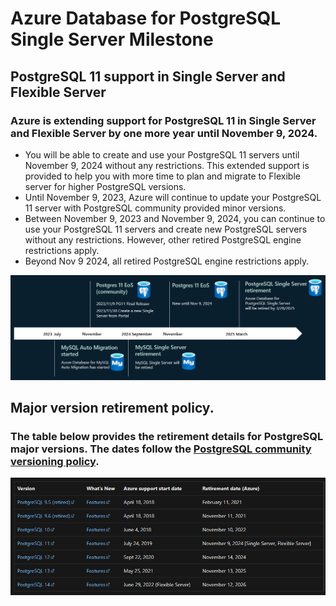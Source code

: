 # Azure Database for PostgreSQL Single Server Milestone

## PostgreSQL 11 support in Single Server and Flexible Server

### Azure is extending support for PostgreSQL 11 in Single Server and Flexible Server by one more year until November 9, 2024.

- You will be able to create and use your PostgreSQL 11 servers until November 9, 2024 without any restrictions. This extended support is provided to help you with more time to plan and migrate to Flexible server for higher PostgreSQL versions.
- Until November 9, 2023, Azure will continue to update your PostgreSQL 11 server with PostgreSQL community provided minor versions.
- Between November 9, 2023 and November 9, 2024, you can continue to use your PostgreSQL 11 servers and create new PostgreSQL servers without any restrictions. However, other retired PostgreSQL engine restrictions apply.
- Beyond Nov 9 2024, all retired PostgreSQL engine restrictions apply.

![Single Server Milestone](./img/02_01_Single_Server_Milestone.png)

## Major version retirement policy.

### The table below provides the retirement details for PostgreSQL major versions. The dates follow the [PostgreSQL community versioning policy](https://www.postgresql.org/support/versioning/).

![Single Server Milestone](./img/02_02_Versioning_Policy.png)
